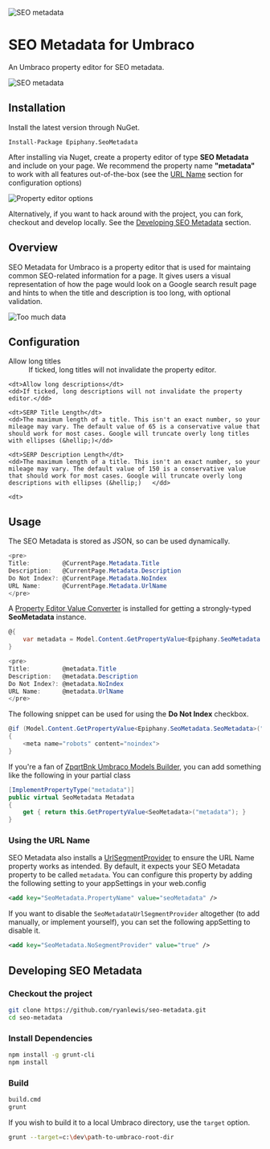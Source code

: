 ![SEO metadata](https://raw.githubusercontent.com/ryanlewis/seo-metadata/master/images/epiphany-logo.png)

# SEO Metadata for Umbraco

An Umbraco property editor for SEO metadata.

![SEO metadata](https://raw.githubusercontent.com/ryanlewis/seo-metadata/master/images/example1.gif)

## Installation

Install the latest version through NuGet.
```
Install-Package Epiphany.SeoMetadata
```

After installing via Nuget, create a property editor of type **SEO Metadata** and include on your page. We recommend the property name **"metadata"** to work with all features out-of-the-box (see the [URL Name](#using-the-url-name) section for configuration options)

![Property editor options](https://raw.githubusercontent.com/ryanlewis/seo-metadata/master/images/property-editor-options.png)

Alternatively, if you want to hack around with the project, you can fork, checkout and develop locally. See the [Developing SEO Metadata](#developing-seo-metadata) section.

## Overview

SEO Metadata for Umbraco is a property editor that is used for maintaing common SEO-related information for a page. It gives users a visual representation of how the page would look on a Google search result page and hints to when the title and description is too long, with optional validation.

![Too much data](https://raw.githubusercontent.com/ryanlewis/seo-metadata/master/images/too-much-data.png)

## Configuration

<dl>
    <dt>Allow long titles</dt>
    <dd>If ticked, long titles will not invalidate the property editor.</dd>
    
    <dt>Allow long descriptions</dt>
    <dd>If ticked, long descriptions will not invalidate the property editor.</dd>
    
    <dt>SERP Title Length</dt>
    <dd>The maximum length of a title. This isn't an exact number, so your mileage may vary. The default value of 65 is a conservative value that should work for most cases. Google will truncate overly long titles with ellipses (&hellip;)</dd>
    
    <dt>SERP Description Length</dt>
    <dd>The maximum length of a title. This isn't an exact number, so your mileage may vary. The default value of 150 is a conservative value that should work for most cases. Google will truncate overly long descriptions with ellipses (&hellip;)   </dd>
    
    <dt>
</dl>

## Usage

The SEO Metadata is stored as JSON, so can be used dynamically.

```c#
<pre>
Title:         @CurrentPage.Metadata.Title
Description:   @CurrentPage.Metadata.Description
Do Not Index?: @CurrentPage.Metadata.NoIndex
URL Name:      @CurrentPage.Metadata.UrlName
</pre>
```

A [Property Editor Value Converter][1] is installed for getting a strongly-typed **SeoMetadata** instance.

```c#
@{
    var metadata = Model.Content.GetPropertyValue<Epiphany.SeoMetadata.SeoMetadata>("metadata");
}

<pre>
Title:         @metadata.Title
Description:   @metadata.Description
Do Not Index?: @metadata.NoIndex
URL Name:      @metadata.UrlName
</pre>
```

The following snippet can be used for using the **Do Not Index** checkbox.

```c#
@if (Model.Content.GetPropertyValue<Epiphany.SeoMetadata.SeoMetadata>("metadata").NoIndex)
{
    <meta name="robots" content="noindex">
}
```

If you're a fan of [ZpqrtBnk Umbraco Models Builder][2], you can add something like the following in your partial class

```c#
[ImplementPropertyType("metadata")]
public virtual SeoMetadata Metadata
{
    get { return this.GetPropertyValue<SeoMetadata>("metadata"); }
}
```

### Using the URL Name

SEO Metadata also installs a [UrlSegmentProvider][3] to ensure the URL Name property works as intended. By default, it expects your SEO Metadata property to be called `metadata`. You can configure this property by adding the following setting to your appSettings in your web.config

```xml
<add key="SeoMetadata.PropertyName" value="seoMetadata" />
```

If you want to disable the `SeoMetadataUrlSegmentProvider` altogether (to add manually, or implement yourself), you can set the following appSetting to disable it.
```xml
<add key="SeoMetadata.NoSegmentProvider" value="true" />
```

[1]:https://our.umbraco.org/documentation/extending-umbraco/Property-Editors/PropertyEditorValueConverters
[2]:https://github.com/zpqrtbnk/Zbu.ModelsBuilder
[3]:https://our.umbraco.org/documentation/Reference/Request-Pipeline/outbound-pipeline#segments

## Developing SEO Metadata

### Checkout the project
```bash
git clone https://github.com/ryanlewis/seo-metadata.git
cd seo-metadata
```

### Install Dependencies

```bash
npm install -g grunt-cli
npm install
```

### Build

```bash
build.cmd
grunt
```

If you wish to build it to a local Umbraco directory, use the `target` option.

```bash
grunt --target=c:\dev\path-to-umbraco-root-dir
```
